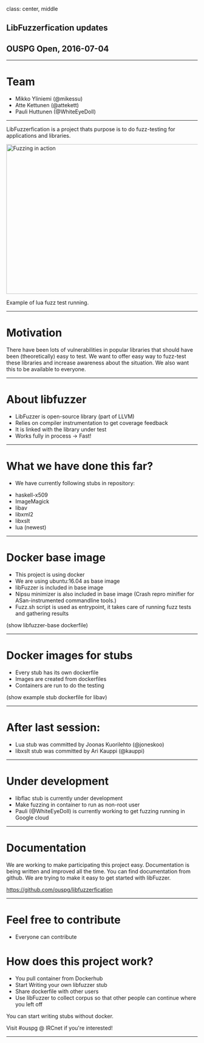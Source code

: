 class: center, middle

## LibFuzzerfication updates
## OUSPG Open, 2016-07-04

---

# Team

* Mikko Yliniemi (@mikessu)
* Atte Kettunen (@attekett)
* Pauli Huttunen (@WhiteEyeDoll)

---

LibFuzzerfication is a project thats purpose is to do fuzz-testing for applications and libraries.

<img src="https://raw.githubusercontent.com/ouspg/libfuzzerfication/master/pictures/fuzzing_lua.gif" width="716" height="393" alt="Fuzzing in action">

Example of lua fuzz test running.

---
# Motivation
There have been lots of vulnerabilities in popular libraries that should have been (theoretically) easy to test. We want to offer easy way to fuzz-test these libraries and increase awareness about the situation. We also want this to be available to everyone.

---

# About libfuzzer
* LibFuzzer is open-source library (part of LLVM)
* Relies on compiler instrumentation to get coverage feedback
* It is linked with the library under test
* Works fully in process -> Fast!

---

# What we have done this far?

* We have currently following stubs in repository:
- haskell-x509
- ImageMagick
- libav
- libxml2
- libxslt
- lua (newest)

---
# Docker base image

* This project is using docker
* We are using ubuntu:16.04 as base image
* libFuzzer is included in base image
* Nipsu minimizer is also included in base image (Crash repro minifier for ASan-instrumented commandline tools.)
* Fuzz.sh script is used as entrypoint, it takes care of running fuzz tests and gathering results

(show libfuzzer-base dockerfile)

---
# Docker images for stubs

* Every stub has its own dockerfile
* Images are created from dockerfiles
* Containers are run to do the testing

(show example stub dockerfile for libav)

---
# After last session:

* Lua stub was committed by Joonas Kuorilehto (@joneskoo)
* libxslt stub was committed by Ari Kauppi (@kauppi)

---
# Under development
* libflac stub is currently under development
* Make fuzzing in container to run as non-root user
* Pauli (@WhiteEyeDoll) is currently working to get fuzzing running in Google cloud
---

# Documentation

We are working to make participating this project easy. Documentation is being written and improved all the time. You can find documentation from github. We are trying to make it easy to get started with libFuzzer.

https://github.com/ouspg/libfuzzerfication

---

# Feel free to contribute
* Everyone can contribute

# How does this project work?
* You pull container from Dockerhub
* Start Writing your own libfuzzer stub
* Share dockerfile with other users
* Use libFuzzer to collect corpus so that other people can continue where you left off

You can start writing stubs without docker.

Visit #ouspg @ IRCnet if you're interested!

---
